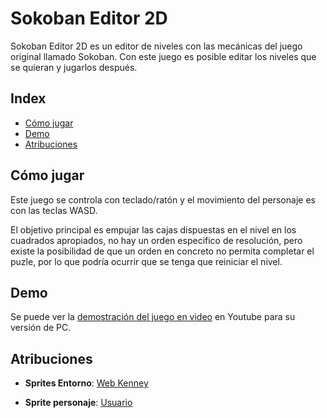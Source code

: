 # Sokoban Editor 2D
Sokoban Editor 2D es un editor de niveles con las mecánicas del juego original llamado Sokoban. Con este juego es posible editar los niveles que se quieran y jugarlos después. 

## Index

- [Cómo jugar](https://github.com/Tomas-Gayo/sokoban-2D/blob/main/README.md#c%C3%B3mo-jugar)
- [Demo](https://github.com/Tomas-Gayo/sokoban-2D/blob/main/README.md#demo)
- [Atribuciones]()

## Cómo jugar

Este juego se controla con teclado/ratón y el movimiento del personaje es con las teclas WASD.

El objetivo principal es empujar las cajas dispuestas en el nivel en los cuadrados apropiados, no hay un orden especifico de resolución, pero existe la posibilidad de que un orden en concreto no permita completar el puzle, por lo que podría ocurrir que se tenga que reiniciar el nivel. 

## Demo

Se puede ver la [demostración del juego en video](https://youtu.be/ERlyqRKOxlg) en Youtube para su versión de PC. 


## Atribuciones

- **Sprites Entorno**: [Web Kenney]([https://freesound.org/people/szegvari/sounds/581635/](https://kenney.nl/assets/sokoban))

- **Sprite personaje**: [Usuario ]()

